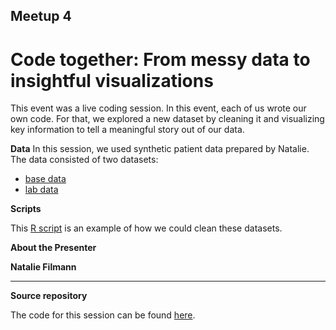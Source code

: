 ## Meetup 4

# Code together: From messy data to insightful visualizations

This event was a live coding session. In this event, each of us wrote our own code. For that, we explored a new dataset by cleaning it and visualizing key information to tell a meaningful story out of our data.

**Data**
In this session, we used synthetic patient data prepared by Natalie. The data consisted of two datasets:

* [base data](https://github.com/NFilmann/RLadiesFRA/blob/master/basedata.csv)
* [lab data](https://github.com/NFilmann/RLadiesFRA/blob/master/labdata.csv)

**Scripts**

This [R script](https://github.com/NFilmann/RLadiesFRA/blob/master/Tidy.R) is an example of how we could clean these datasets.

**About the Presenter**

**Natalie Filmann**


***


**Source repository**

The code for this session can be found [here](https://github.com/NFilmann/RLadiesFRA).
